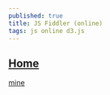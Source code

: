 ```yaml
---
published: true
title: JS Fiddler (online)
tags: js online d3.js
---
```

## [Home](https://jsfiddle.net/gerardofurtado/o67wycnt/)

[mine](http://jsfiddle.net/user/dashboard/fiddles/)
